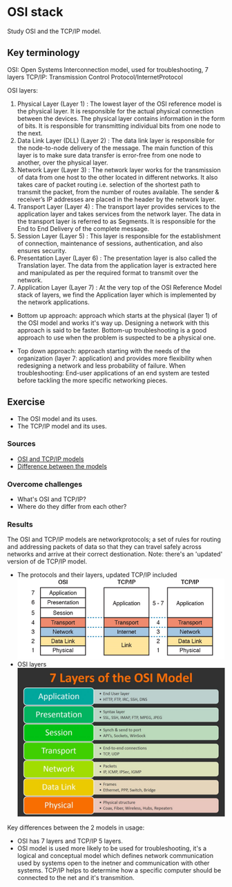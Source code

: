 # OSI stack
Study OSI and the TCP/IP model.

## Key terminology
OSI: Open Systems Interconnection model, used for troubleshooting, 7 layers
TCP/IP: Transmission Control Protocol/InternetProtocol

OSI layers: 
1. Physical Layer (Layer 1) :
The lowest layer of the OSI reference model is the physical layer. It is responsible for the actual physical connection between the devices. The physical layer contains information in the form of bits. It is responsible for transmitting individual bits from one node to the next.
2. Data Link Layer (DLL) (Layer 2) :
The data link layer is responsible for the node-to-node delivery of the message. The main function of this layer is to make sure data transfer is error-free from one node to another, over the physical layer.
3. Network Layer (Layer 3) :
The network layer works for the transmission of data from one host to the other located in different networks. It also takes care of packet routing i.e. selection of the shortest path to transmit the packet, from the number of routes available. The sender & receiver’s IP addresses are placed in the header by the network layer. 
4. Transport Layer (Layer 4) :
The transport layer provides services to the application layer and takes services from the network layer. The data in the transport layer is referred to as Segments. It is responsible for the End to End Delivery of the complete message.
5. Session Layer (Layer 5) :
This layer is responsible for the establishment of connection, maintenance of sessions, authentication, and also ensures security. 
6. Presentation Layer (Layer 6) :
The presentation layer is also called the Translation layer. The data from the application layer is extracted here and manipulated as per the required format to transmit over the network. 
7. Application Layer (Layer 7) :
At the very top of the OSI Reference Model stack of layers, we find the Application layer which is implemented by the network applications. 

- Bottom up approach: approach which starts at the physical (layer 1)
 of the OSI model and works it's way up. Designing a network with this approach is said to be faster. Bottom-up troubleshooting is a good approach to use when the problem is suspected to be a physical one.

- Top down approach: approach starting with the needs of the organization (layer 7: application) and provides more flexibility when redesigning a network and less probability of failure. When troubleshooting: End-user applications of an end system are tested before tackling the more specific networking pieces. 


## Exercise
- The OSI model and its uses.
- The TCP/IP model and its uses.
  
### Sources
- [OSI and TCP/IP models](https://www.youtube.com/watch?v=kCuyS7ihr_E)
- [Difference between the models](https://www.guru99.com/difference-tcp-ip-vs-osi-model.html#:~:text=OSI%20refers%20to%20Open%20Systems,both%20connection%2Doriented%20and%20connectionless.)

### Overcome challenges
- What's OSI and TCP/IP?
- Where do they differ from each other?

### Results
The OSI and TCP/IP models are networkprotocols; a set of rules for routing and addressing packets of data so that they can travel safely across networks and arrive at their correct destionation. Note: there's an 'updated' version of de TCP/IP model. 
- The protocols and their layers, updated TCP/IP included![OSI and TCP/IP](../00_includes/NTW/tcp_ip_osi.png)
- OSI layers![osi layers](../00_includes/NTW/osi.jpg) 

Key differences between the 2 models in usage:
- OSI has 7 layers and TCP/IP 5 layers.
- OSI model is used more likely to be used for troubleshooting, it's a logical and conceptual model which defines network communication used by systems open to the inetner and communication with other systems. TCP/IP helps to determine how a specific computer should be connected to the net and it's transmition. 


